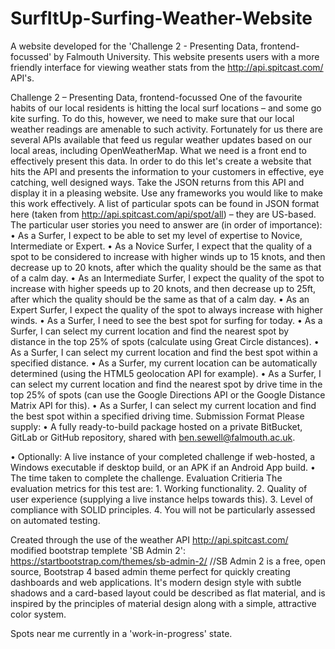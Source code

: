 # SurfItUp-Surfing-Weather-Website
A website developed for the 'Challenge 2 - Presenting Data, frontend-focussed' by Falmouth University. This website presents users with a more friendly interface for viewing weather stats from the http://api.spitcast.com/ API's. 

Challenge 2 – Presenting Data, frontend-focussed One of the favourite habits of our local residents is hitting the local surf locations – and some go kite surfing. To do this, however, we need to make sure that our local weather readings are amenable to such activity. Fortunately for us there are several APIs available that feed us regular weather updates based on our local areas, including OpenWeatherMap. What we need is a front end to effectively present this data. In order to do this let's create a website that hits the API and presents the information to your customers in effective, eye catching, well designed ways. Take the JSON returns from this API and display it in a pleasing website. Use any frameworks you would like to make this work effectively. A list of particular spots can be found in JSON format here (taken from http://api.spitcast.com/api/spot/all) – they are US-based. The particular user stories you need to answer are (in order of importance): • As a Surfer, I expect to be able to set my level of expertise to Novice, Intermediate or Expert. • As a Novice Surfer, I expect that the quality of a spot to be considered to increase with higher winds up to 15 knots, and then decrease up to 20 knots, after which the quality should be the same as that of a calm day. • As an Intermediate Surfer, I expect the quality of the spot to increase with higher speeds up to 20 knots, and then decrease up to 25ft, after which the quality should be the same as that of a calm day. • As an Expert Surfer, I expect the quality of the spot to always increase with higher winds. • As a Surfer, I need to see the best spot for surfing for today. • As a Surfer, I can select my current location and find the nearest spot by distance in the top 25% of spots (calculate using Great Circle distances). • As a Surfer, I can select my current location and find the best spot within a specified distance. • As a Surfer, my current location can be automatically determined (using the HTML5 geolocation API for example). • As a Surfer, I can select my current location and find the nearest spot by drive time in the top 25% of spots (can use the Google Directions API or the Google Distance Matrix API for this). • As a Surfer, I can select my current location and find the best spot within a specified driving time. Submission Format Please supply: • A fully ready-to-build package hosted on a private BitBucket, GitLab or GitHub repository, shared with ben.sewell@falmouth.ac.uk. 


•  Optionally: A live instance of your completed challenge if web-hosted, a Windows executable if desktop build, or an APK if an Android App build. • The time taken to complete the challenge. Evaluation Critieria The evaluation metrics for this test are: 1. Working functionality. 2. Quality of user experience (supplying a live instance helps towards this). 3. Level of compliance with SOLID principles.  4. You will not be particularly assessed on automated testing. 

Created through the use of the weather API http://api.spitcast.com/
modified bootstrap templete 'SB Admin 2': https://startbootstrap.com/themes/sb-admin-2/
//SB Admin 2 is a free, open source, Bootstrap 4 based admin theme perfect for quickly creating dashboards and web applications. It's modern design style with subtle shadows and a card-based layout could be described as flat material, and is inspired by the principles of material design along with a simple, attractive color system.

Spots near me currently in a 'work-in-progress' state. 
